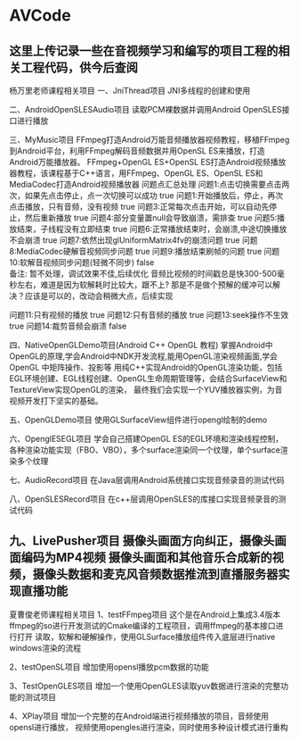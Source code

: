 # AVCode
这里上传记录一些在音视频学习和编写的项目工程的相关工程代码，供今后查阅
---------------------------------------------------------------------------------
杨万里老师课程相关项目
一、JniThread项目
JNI多线程的创建和使用

二、AndroidOpenSLESAudio项目
读取PCM裸数据并调用Android OpenSLES接口进行播放

三、MyMusic项目
FFmpeg打造Android万能音频播放器视频教程，移植FFmpeg到Android平台，利用FFmpeg解码音频数据并用OpenSL ES来播放，打造Android万能播放器。
FFmpeg+OpenGL ES+OpenSL ES打造Android视频播放器教程，该课程基于C++语言，用FFmpeg、OpenGL ES、OpenSL ES和MediaCodec打造Android视频播放器
问题点汇总处理
问题1:点击切换需要点击两次，如果先点击停止，点一次切换可以成功 true
问题1:开始播放后，停止，再次点击播放，只有音频，没有视频  true
问题3:正常每次点击开始，可以自动先停止，然后重新播放  true
问题4:部分变量置null会导致崩溃，需排查      true
问题5:播放结束，子线程没有立即结束  true
问题6:正常播放结束时，会崩溃,中途切换播放不会崩溃   true
问题7:依然出现glUniformMatrix4fv的崩溃问题  true
问题8:MediaCodec硬解音视频同步问题  true
问题9:播放结束刷帧的问题   true
问题10:软解音视频同步问题(轻微不同步) false  
备注:
暂不处理，调试效果不佳,后续优化
音频比视频的时间戳总是快300-500毫秒左右，难道是因为软解耗时比较大，跟不上?
那是不是做个预解的缓冲可以解决？应该是可以的，改动会稍微大点，后续实现

问题11:只有视频的播放  true
问题12:只有音频的播放  true
问题13:seek操作不生效  true
问题14:裁剪音频会崩溃  false

四、NativeOpenGLDemo项目(Android C++ OpenGL 教程)
掌握Android中OpenGL的原理,学会Android中NDK开发流程,能用OpenGL渲染视频画面,学会OpenGL 中矩阵操作、投影等
用纯C++实现Android的OpenGL渲染功能，包括EGL环境创建、EGL线程创建、OpenGL生命周期管理等，会结合SurfaceView和TextureView实现OpenGL的渲染，
最终我们会实现一个YUV播放器实例，为音视频开发打下坚实的基础。

五、OpenGLDemo项目
使用GLSurfaceView组件进行opengl绘制的demo

六、OpenglESEGL项目
学会自己搭建OpenGL ES的EGL环境和渲染线程控制，各种渲染功能实现（FBO、VBO），多个surface渲染同一个纹理，单个surface渲染多个纹理

七、AudioRecord项目
在Java层调用Android系统接口实现音频录音的测试代码

八、OpenSLESRecord项目
在c++层调用OpenSLES的库接口实现音频录音的测试代码

九、LivePusher项目
摄像头画面方向纠正，摄像头画面编码为MP4视频
摄像头画面和其他音乐合成新的视频，摄像头数据和麦克风音频数据推流到直播服务器实现直播功能
---------------------------------------------------------------------------------

夏曹俊老师课程相关项目
1、testFFmpeg项目
这个是在Android上集成3.4版本ffmpeg的so进行开发测试的Cmake编译的工程项目，调用ffmpeg的基本接口进行打开
读取，软解和硬解操作，使用GLSurface播放组件传入底层进行native windows渲染的流程

2、testOpenSL项目
增加使用opensl播放pcm数据的功能

3、TestOpenGLES项目
增加一个使用OpenGLES读取yuv数据进行渲染的完整功能的测试项目

4、XPlay项目
增加一个完整的在Android端进行视频播放的项目，音频使用opensl进行播放，
视频使用opengles进行渲染，同时使用多种设计模式进行重构